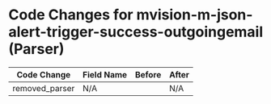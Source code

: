 # Code Changes for mvision-m-json-alert-trigger-success-outgoingemail (Parser)

| Code Change | Field Name | Before | After |
|-------------|------------|--------|-------|
| removed_parser | N/A |  | N/A |